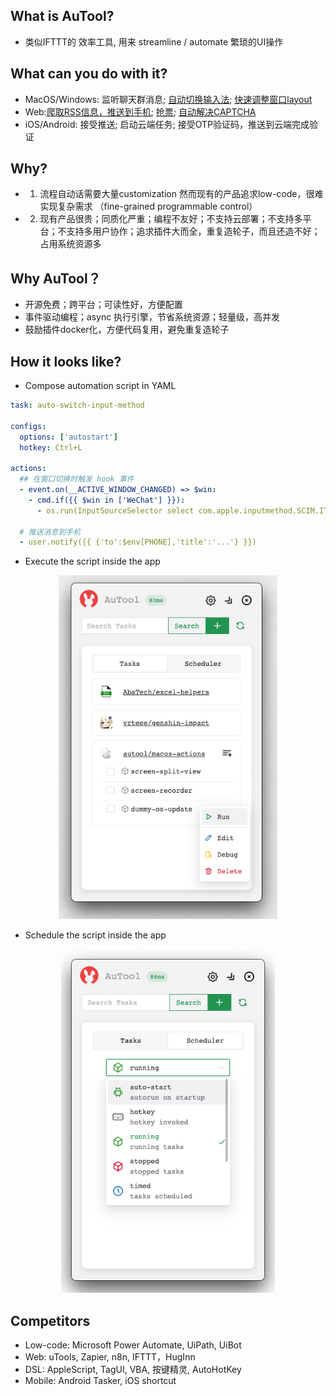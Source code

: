 ## What is AuTool?
- 类似IFTTT的 效率工具, 用来 streamline / automate 繁琐的UI操作

## What can you do with it?
- MacOS/Windows: 监听聊天群消息; [自动切换输入法](https://inputsource.pro/zh-CN); [快速调整窗口layout](https://apps.apple.com/app/id441258766)
- Web:[爬取RSS信息，推送到手机](https://huginn.cn/blog/huginn/huginn-%e8%87%aa%e5%ae%9a%e4%b9%89%e6%8a%93%e5%8f%96%e6%8e%a8%e9%80%81smzdm%e5%92%8cv2ex%e7%9a%84%e4%bc%98%e6%83%a0%e4%bf%a1%e6%81%af); [抢票](https://whop.com/charts/top_rentals/); [自动解决CAPTCHA]()
- iOS/Android: 接受推送; 启动云端任务; 接受OTP验证码，推送到云端完成验证


## Why?
- 1. 流程自动话需要大量customization 然而现有的产品追求low-code，很难实现复杂需求 （fine-grained programmable control）

- 2. 现有产品很贵；同质化严重；编程不友好；不支持云部署；不支持多平台；不支持多用户协作；追求插件大而全，重复造轮子，而且还造不好；占用系统资源多

## Why AuTool？
- 开源免费；跨平台；可读性好，方便配置
- 事件驱动编程；async 执行引擎，节省系统资源；轻量级，高并发
- 鼓励插件docker化，方便代码复用，避免重复造轮子

## How it looks like?
- Compose automation script in YAML

```yaml
task: auto-switch-input-method

configs:
  options: ['autostart']
  hotkey: Ctrl+L

actions:
  ## 在窗口切换时触发 hook 事件
  - event.on(__ACTIVE_WINDOW_CHANGED) => $win:
    - cmd.if({{ $win in ['WeChat'] }}):
      - os.run(InputSourceSelector select com.apple.inputmethod.SCIM.ITABC)

  # 推送消息到手机
  - user.notify({{ {'to':$env[PHONE],'title':'...'} }})

```

- Execute the script inside the app

<p align="center">
  <img src="docs/images/mainApp.png" height="550" title="mainApp">
</p>

- Schedule the script inside the app
<p align="center">
  <img src="docs/images/mainSch.png" height="550" title="mainSch">
</p>


## Competitors
- Low-code: Microsoft Power Automate, UiPath, UiBot
- Web: uTools, Zapier, n8n, IFTTT，HugInn
- DSL: AppleScript, TagUI, VBA, 按键精灵, AutoHotKey
- Mobile: Android Tasker, iOS shortcut
